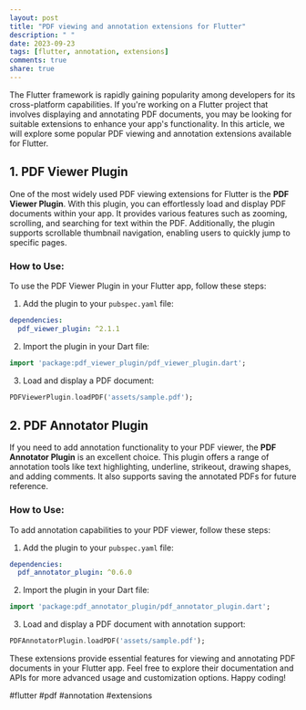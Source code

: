 ```yaml
---
layout: post
title: "PDF viewing and annotation extensions for Flutter"
description: " "
date: 2023-09-23
tags: [flutter, annotation, extensions]
comments: true
share: true
---
```


The Flutter framework is rapidly gaining popularity among developers for its cross-platform capabilities. If you're working on a Flutter project that involves displaying and annotating PDF documents, you may be looking for suitable extensions to enhance your app's functionality. In this article, we will explore some popular PDF viewing and annotation extensions available for Flutter.

## 1. PDF Viewer Plugin

One of the most widely used PDF viewing extensions for Flutter is the **PDF Viewer Plugin**. With this plugin, you can effortlessly load and display PDF documents within your app. It provides various features such as zooming, scrolling, and searching for text within the PDF. Additionally, the plugin supports scrollable thumbnail navigation, enabling users to quickly jump to specific pages.

### How to Use:

To use the PDF Viewer Plugin in your Flutter app, follow these steps:

1. Add the plugin to your `pubspec.yaml` file:

```yaml
dependencies:
  pdf_viewer_plugin: ^2.1.1
```

2. Import the plugin in your Dart file:

```dart
import 'package:pdf_viewer_plugin/pdf_viewer_plugin.dart';
```

3. Load and display a PDF document:

```dart
PDFViewerPlugin.loadPDF('assets/sample.pdf');
```

## 2. PDF Annotator Plugin

If you need to add annotation functionality to your PDF viewer, the **PDF Annotator Plugin** is an excellent choice. This plugin offers a range of annotation tools like text highlighting, underline, strikeout, drawing shapes, and adding comments. It also supports saving the annotated PDFs for future reference.

### How to Use:

To add annotation capabilities to your PDF viewer, follow these steps:

1. Add the plugin to your `pubspec.yaml` file:

```yaml
dependencies:
  pdf_annotator_plugin: ^0.6.0
```

2. Import the plugin in your Dart file:

```dart
import 'package:pdf_annotator_plugin/pdf_annotator_plugin.dart';
```

3. Load and display a PDF document with annotation support:

```dart
PDFAnnotatorPlugin.loadPDF('assets/sample.pdf');
```

These extensions provide essential features for viewing and annotating PDF documents in your Flutter app. Feel free to explore their documentation and APIs for more advanced usage and customization options. Happy coding!

#flutter #pdf #annotation #extensions